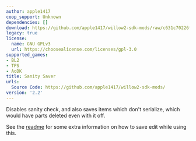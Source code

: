 ```yaml
---
author: apple1417
coop_support: Unknown
dependencies: []
download: https://github.com/apple1417/willow2-sdk-mods/raw/c631c70226fe05e0209c34cd4f4e489a0c7154ce/SanitySaver/SanitySaver.zip
legacy: true
license:
  name: GNU GPLv3
  url: https://choosealicense.com/licenses/gpl-3.0
supported_games:
- BL2
- TPS
- AoDK
title: Sanity Saver
urls:
  Source Code: https://github.com/apple1417/willow2-sdk-mods/
version: '2.2'
---
```

Disables sanity check, and also saves items which don't serialize, which would have parts deleted even with it off.

See the [readme](https://github.com/apple1417/willow2-sdk-mods/tree/master/SanitySaver#save-editing) for some extra information on how to save edit while using this.